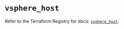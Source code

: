 # `vsphere_host`

Refer to the Terraform Registry for docs: [`vsphere_host`](https://registry.terraform.io/providers/hashicorp/vsphere/2.8.0/docs/resources/host).
